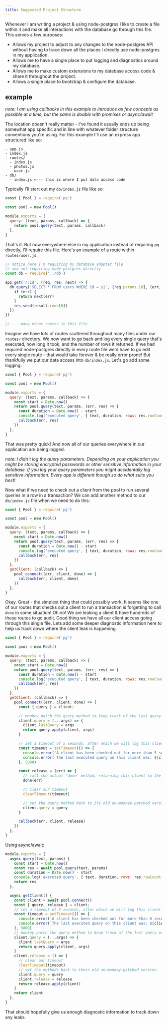 ```yaml
---
title: Suggested Project Structure
---
```


Whenever I am writing a project & using node-postgres I like to create a file within it and make all interactions with the database go through this file. This serves a few purposes:

- Allows my project to adjust to any changes to the node-postgres API without having to trace down all the places I directly use node-postgres in my application.
- Allows me to have a single place to put logging and diagnostics around my database.
- Allows me to make custom extensions to my database access code & share it throughout the project.
- Allows a single place to bootstrap & configure the database.

## example

_note: I am using callbacks in this example to introduce as few concepts as possible at a time, but the same is doable with promises or async/await_

The location doesn't really matter - I've found it usually ends up being somewhat app specific and in line with whatever folder structure conventions you're using. For this example I'll use an express app structured like so:

```
- app.js
- index.js
- routes/
  - index.js
  - photos.js
  - user.js
- db/
  - index.js <--- this is where I put data access code
```

Typically I'll start out my `db/index.js` file like so:

```js
const { Pool } = require('pg')

const pool = new Pool()

module.exports = {
  query: (text, params, callback) => {
    return pool.query(text, params, callback)
  },
}
```

That's it. But now everywhere else in my application instead of requiring `pg` directly, I'll require this file. Here's an example of a route within `routes/user.js`:

```js
// notice here I'm requiring my database adapter file
// and not requiring node-postgres directly
const db = require('../db')

app.get('/:id', (req, res, next) => {
  db.query('SELECT * FROM users WHERE id = $1', [req.params.id], (err, result) => {
    if (err) {
      return next(err)
    }
    res.send(result.rows[0])
  })
})

// ... many other routes in this file
```

Imagine we have lots of routes scattered throughout many files under our `routes/` directory. We now want to go back and log every single query that's executed, how long it took, and the number of rows it returned. If we had required node-postgres directly in every route file we'd have to go edit every single route - that would take forever & be really error prone! But thankfully we put our data access into `db/index.js`. Let's go add some logging:

```js
const { Pool } = require('pg')

const pool = new Pool()

module.exports = {
  query: (text, params, callback) => {
    const start = Date.now()
    return pool.query(text, params, (err, res) => {
      const duration = Date.now() - start
      console.log('executed query', { text, duration, rows: res.rowCount })
      callback(err, res)
    })
  },
}
```

That was pretty quick! And now all of our queries everywhere in our application are being logged.

_note: I didn't log the query parameters. Depending on your application you might be storing encrypted passwords or other sensitive information in your database. If you log your query parameters you might accidentally log sensitive information. Every app is different though so do what suits you best!_

Now what if we need to check out a client from the pool to run several queries in a row in a transaction? We can add another method to our `db/index.js` file when we need to do this:

```js
const { Pool } = require('pg')

const pool = new Pool()

module.exports = {
  query: (text, params, callback) => {
    const start = Date.now()
    return pool.query(text, params, (err, res) => {
      const duration = Date.now() - start
      console.log('executed query', { text, duration, rows: res.rowCount })
      callback(err, res)
    })
  },
  getClient: (callback) => {
    pool.connect((err, client, done) => {
      callback(err, client, done)
    })
  },
}
```

Okay. Great - the simplest thing that could possibly work. It seems like one of our routes that checks out a client to run a transaction is forgetting to call `done` in some situation! Oh no! We are leaking a client & have hundreds of these routes to go audit. Good thing we have all our client access going through this single file. Lets add some deeper diagnostic information here to help us track down where the client leak is happening.

```js
const { Pool } = require('pg')

const pool = new Pool()

module.exports = {
  query: (text, params, callback) => {
    const start = Date.now()
    return pool.query(text, params, (err, res) => {
      const duration = Date.now() - start
      console.log('executed query', { text, duration, rows: res.rowCount })
      callback(err, res)
    })
  },
  getClient: (callback) => {
    pool.connect((err, client, done) => {
      const { query } = client;

      // monkey patch the query method to keep track of the last query executed
      client.query = (...args) => {
        client.lastQuery = args
        return query.apply(client, args)
      }

      // set a timeout of 5 seconds, after which we will log this client's last query
      const timeout = setTimeout(() => {
        console.error('A client has been checked out for more than 5 seconds!')
        console.error(`The last executed query on this client was: ${client.lastQuery}`)
      }, 5000)

      const release = (err) => {
        // call the actual 'done' method, returning this client to the pool
        done(err)

        // clear our timeout
        clearTimeout(timeout)

        // set the query method back to its old un-monkey-patched version
        client.query = query
      }

      callback(err, client, release)
    })
  },
}
```

Using async/await:

```js
module.exports = {
  async query(text, params) {
    const start = Date.now()
    const res = await pool.query(text, params)
    const duration = Date.now() - start
    console.log('executed query', { text, duration, rows: res.rowCount })
    return res
  },

  async getClient() {
    const client = await pool.connect()
    const { query, release } = client;
    // set a timeout of 5 seconds, after which we will log this client's last query
    const timeout = setTimeout(() => {
      console.error('A client has been checked out for more than 5 seconds!')
      console.error(`The last executed query on this client was: ${client.lastQuery}`)
    }, 5000)
    // monkey patch the query method to keep track of the last query executed
    client.query = (...args) => {
      client.lastQuery = args
      return query.apply(client, args)
    }
    client.release = () => {
      // clear our timeout
      clearTimeout(timeout)
      // set the methods back to their old un-monkey-patched version
      client.query = query
      client.release = release
      return release.apply(client)
    }
    return client
  },
}
```

That should hopefully give us enough diagnostic information to track down any leaks.
